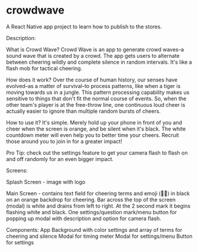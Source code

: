 # crowdwave
A React Native app project to learn how to publish to the stores.

<!-- Notes on progress current as of latest commit -->

Description:

What is Crowd Wave?
Crowd Wave is an app to generate crowd waves–a sound wave that is created by a crowd. The app gets users to alternate between cheering wildly and complete silence in random intervals. It's like a flash mob for tactical cheering.

How does it work?
Over the course of human history, our senses have evolved–as a matter of survival–to process patterns, like when a tiger is moving towards us in a jungle. This pattern processing capability makes us sensitive to things that don't fit the normal course of events. So, when the other team's player is at the free-throw line, one continuous loud cheer is actually easier to ignore than multiple random bursts of cheers.

How to use it?
It's simple. Merely hold up your phone in front of you and cheer when the screen is orange, and be silent when it's black. The white countdown meter will even help you to better time your cheers. Recruit those around you to join in for a greater impact!

Pro Tip: check out the settings feature to get your camera flash to flash on and off randomly for an even bigger impact.


Screens:

Splash Screen - image with logo

Main Screen - contains text field for cheering terms and emoji (🙊🎉) in black on an orange backdrop for cheering. Bar across the top of the screen (modal) is white and drains from left to right. At the 2 second mark it begins flashing white and black. One settings/question mark/menu button for popping up modal with description and option for camera flash.

Components: 
App
Background with color settings and array of terms for cheering and silence
Modal for timing meter
Modal for settings/menu
Button for settings
